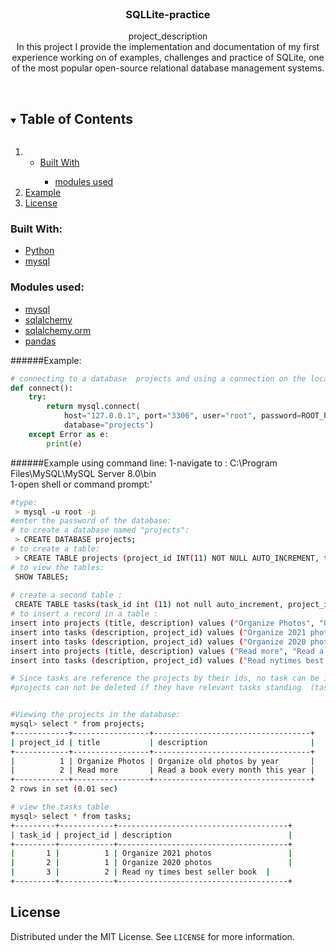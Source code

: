<br />
<p align="center">

  <h3 align="center">SQLLite-practice</h3>

  <p align="center">
    project_description
    <br />
In this project I provide the implementation and documentation of my first experience working on of examples, challenges and practice of SQLite, one of the most popular open-source relational database management systems.<br />
    <br />
  </p>
<!-- TABLE OF CONTENTS -->
<details open="open">
  <summary><h2 style="display: inline-block">Table of Contents</h2></summary>
  <ol>
    <li>
      <ul>
        <li><a href="#built-with">Built With</a></li>
        <ul><li><a href="#modules">modules used</a></ul>
      </ul>
    </li>
    <li>
      <a href="#example">Example</a>
    </li>
        <li><a href="#license">License</a></li>
  </ol>
</details>

<!-- ABOUT THE PROJECT -->
### Built With:
* [Python](Python)
* [mysql](https://dev.mysql.com/doc/connector-python/en/connector-python-example-connecting.html)

### Modules used:
* [mysql](https://pypi.org/project/MySQL-python/)
* [sqlalchemy](https://docs.sqlalchemy.org/en/14/)
* [sqlalchemy.orm ](https://docs.sqlalchemy.org/en/14/orm/)
* [pandas](https://pandas.pydata.org/)

######Example: 
```py
# connecting to a database  projects and using a connection on the localhost
def connect():
    try:
        return mysql.connect(
            host="127.0.0.1", port="3306", user="root", password=ROOT_PASSWORD, auth_plugin='mysql_native_password',
            database="projects")
    except Error as e:
        print(e)
```
######Example using command line:
1-navigate to : C:\Program Files\MySQL\MySQL Server 8.0\bin\
1-open shell or command prompt:'
```sh
#type: 
 > mysql -u root -p 
#enter the password of the database: 
# to create a database named "projects":
 > CREATE DATABASE projects;  
# to create a table:
 > CREATE TABLE projects (project_id INT(11) NOT NULL AUTO_INCREMENT, title VARCHAR(30), description VARCHAR (255), PRIMARY KEY(project_id));
# to view the tables:
 SHOW TABLES;
 
# create a second table :
 CREATE TABLE tasks(task_id int (11) not null auto_increment, project_id int (11) not null, description varchar (255), primary key (task_id), foreign key(project_id) references projects(project_id));
# to insert a record in a table :
insert into projects (title, description) values ("Organize Photos", "Organize old photos by year");
insert into tasks (description, project_id) values ("Organize 2021 photos", 1);
insert into tasks (description, project_id) values ("Organize 2020 photos", 1);
insert into projects (title, description) values ("Read more", "Read a book every month this year");
insert into tasks (description, project_id) values ("Read nytimes best seller book ", 2);

# Since tasks are reference the projects by their ids, no task can be inserted without a project id
#projects can not be deleted if they have relevant tasks standing  (tasks must be deleted first)


#Viewing the projects in the database:
mysql> select * from projects;
+------------+-----------------+-----------------------------------+
| project_id | title           | description                       |
+------------+-----------------+-----------------------------------+
|          1 | Organize Photos | Organize old photos by year       |
|          2 | Read more       | Read a book every month this year |
+------------+-----------------+-----------------------------------+
2 rows in set (0.01 sec)

# view the tasks table
mysql> select * from tasks;
+---------+------------+--------------------------------------+
| task_id | project_id | description                          |
+---------+------------+--------------------------------------+
|       1 |          1 | Organize 2021 photos                 |
|       2 |          1 | Organize 2020 photos                 |
|       3 |          2 | Read ny times best seller book  |
+---------+------------+--------------------------------------+
```

<!-- LICENSE -->
## License

Distributed under the MIT License. See `LICENSE` for more information.

